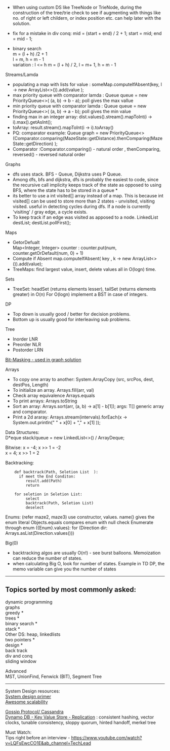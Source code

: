 * When using custom DS like TreeNode or TrieNode, during the construction of the tree/trie
 check to see if augmenting with things like no. of right or left childern, or index position etc. can help later with the solution.

* fix for a mistake in div conq:  mid = (start + end) / 2 + 1;
                        start = mid; end = mid - 1;
* binary search  
    m =  (l + h) /2  + 1  
    l = m,  h = m - 1  
    variation :
    l <= h    m =   (l + h) / 2, l = m+ 1, h = m - 1      

    
Streams/Lamda

* populating a map with lists for value :   someMap.computeIfAbsent(key, l -> new ArrayList<>()).add(value );
* max priority queue with comparator lamda :  Queue<Integer> queue = new PriorityQueue<>( (a, b) -> b - a); poll gives the max vallue
* min priority queue with comparator lamda :  Queue<Integer> queue = new PriorityQueue<>( (a, b) -> a - b); poll gives the min value
* finding max in an integer array:  dist.values().stream().mapToInt(i -> i).max().getAsInt();
* toArray: result.stream().mapToInt(i -> i).toArray()
* PQ: comparator example:         Queue<MazeState> graph = new PriorityQueue<>(Comparator.comparing(MazeState::getDistance).thenComparing(MazeState::getDirection) );
* Comparator :Comparator.comparing() - natural order , thenComparing,  reversed() - reversed natural order


Graphs
* dfs uses stack. BFS - Queue,  Dijkstra uses P Queue.
* Among dfs, bfs and dijkstra, dfs is probably the easiest to code, since the recursive call implicity keeps track of the state
   as opposed to using BFS, where the state has to be stored in a queue *
* its better to use a int visited[] array instead of a map. This is because int visited[] can be used to store more than 2 states - unvisited, visiting visited.
    useful in detecting cycles during dfs. If a node is currently 'visiting' / gray edge, a cycle exists. 
*  To keep track if an edge was visited as apposed to a node. LinkedList destList;  destList.pollFirst(); 

Maps
* GetorDefualt\
 Map<Integer, Integer> counter : counter.put(num, counter.getOrDefault(num, 0) + 1)
* Compute if Absent
     map.computeIfAbsent( key , k -> new ArrayList<>()).add(value);   
* TreeMaps:  find largest value, insert, delete values all in O(logn) time.     

Sets  
* TreeSet:  headSet (returns elements lesser), tailSet (returns elements greater) in O(n)
                        For O(logn) implement a BST in case of integers.
                       
DP   
* Top down is usually good / better for decision problems.   
* Bottom up is usually good for interleaving sub problems.    

Tree  
*  Inorder    LNR  
*  Preorder   NLR   
*  Postorder  LRN  

[Bit-Masking - used in graph solution ](https://leetcode.com/problems/shortest-path-visiting-all-nodes/solution/)

Arrays   
* To copy one array to another: System.ArrayCopy (src, srcPos, dest, destPos, Length)
* To initialize an array. Arrays.fill(arr, val)   
* Check array equivalence Arrays.equals   
* To print arrays: Arrays.toString   
* Sort an array:   Arrays.sort(arr, (a, b) -> a[1] - b[1]); args:  T[] generic array and comparator.   
* Print a 2d araray:         Arrays.stream(intervals).forEach(x -> System.out.println(" " + x[0] + "," + x[1] ));

Data Structures:   
D*eque<Integer> stack/queue = new LinkedList<>() / ArrayDeque;

Bitwise:
x = -4;  x >> 1 = -2  
x =  4;  x >> 1 = 2 

Backtracking:
```
    def backtrack(Path, Seletion List  ):
      if meet the End Conditon:
         result.add(Path)
         return

    for seletion in Seletion List:
         select
         backtrack(Path, Seletion List)
         deselect
```
Enums: (refer maze2, maze3)
use constructor, values.
name() gives the enum literal
Objects.equals compares enum with null check
Enumerate through enum ({Enum}.values):  for (Direction dir: Arrays.asList(Direction.values()))

Big(0)
* backtracking algos are usually O(n!)  - see burst balloons. Memoization can reduce the number of states.
* when calculating Big O, look for number of states. Example in TD DP, the memo variable can give you the number of states 

----------------------------------------------------------------------------------------------------------------------------------------------------
Topics sorted by most commonly asked:
------------------------------------
dynamic programming\
graphs\
greedy *\
trees *\
binary search *\
stack *\
Other DS: heap, linkedlists \
two pointers *\
design *\
back track \
div and conq\
sliding window 

Advanced  
MST, UnionFind, Fenwick (BIT), Segment Tree

----------------------------------------------------------------------------------------------------------------------------------------------------
System Design resources:<br>
[System design primer](https://github.com/donnemartin/system-design-primer)<br>
[Awesome scalability](https://github.com/binhnguyennus/awesome-scalability)

[Gossip Protocol/ Cassandra](https://docs.datastax.com/en/cassandra-oss/2.1/cassandra/architecture/architectureGossipAbout_c.html)<br>
[Dynamo DB - Key Value Store - Replication]( https://www.allthingsdistributed.com/2007/10/amazons_dynamo.html)
                :  consistent hashing, vector clocks, tunable consistency, sloppy quorum,  hinted handoff, merkel tree



Must Watch:   
Tips right before an interview - https://www.youtube.com/watch?v=LQFsEwcCO1E&ab_channel=TechLead
